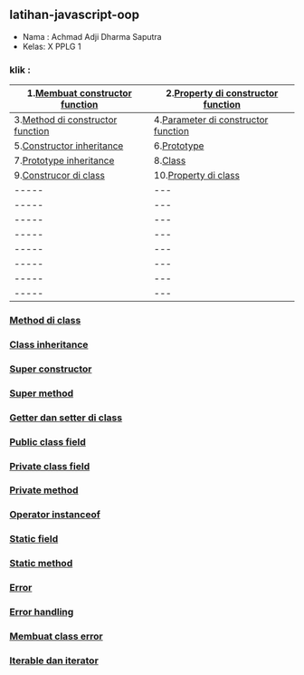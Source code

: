 ## latihan-javascript-oop

- Nama : Achmad Adji Dharma Saputra
- Kelas: X PPLG 1

### klik :

| 1.[Membuat constructor function](OOP/Membuat%20constructor%20function/) | 2.[Property di constructor function](OOP/Property%20di%20constructor%20function/) |
| ----- | --- |
| 3.[Method di constructor function](OOP/Method%20di%20constructor%20function/) | 4.[Parameter di constructor function](OOP/Parameter%20di%20constructor%20function/) |
| 5.[Constructor inheritance](OOP/Constructor%20inheritance/) | 6.[Prototype](OOP/Prototype/)  |
| 7.[Prototype inheritance](OOP/Prototype%20inheritance/) | 8.[Class](OOP/Class/) |
| 9.[Construcor di class]() | 10.[Property di class]() |
| ----- | --- |
| ----- | --- |
| ----- | --- |
| ----- | --- |
| ----- | --- |
| ----- | --- |
| ----- | --- |
| ----- | --- |

### 

### 

### 

### 

### 

### 

### 

### 

### 

### 

### [Method di class]()

### [Class inheritance]()

### [Super constructor]()

### [Super method]()

### [Getter dan setter di class]()

### [Public class field]()

### [Private class field]()

### [Private method]()

### [Operator instanceof]()

### [Static field]()

### [Static method]()

### [Error]()

### [Error handling]()

### [Membuat class error]()

### [Iterable dan iterator]()

### []()